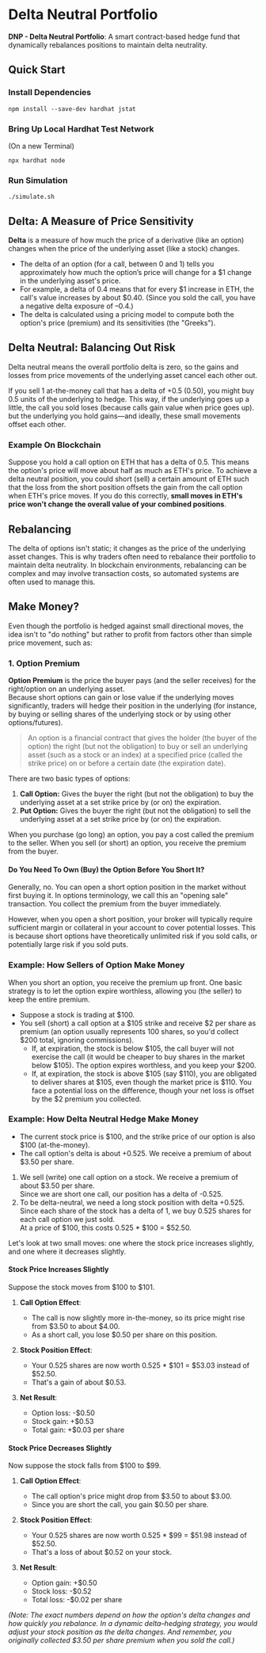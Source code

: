 # Delta Neutral Portfolio
**DNP - Delta Neutral Portfolio**: A smart contract-based hedge fund that dynamically rebalances positions to maintain delta neutrality.

## Quick Start

### Install Dependencies
```shell
npm install --save-dev hardhat jstat
```

### Bring Up Local Hardhat Test Network
(On a new Terminal)
```shell
npx hardhat node
```

### Run Simulation
```shell
./simulate.sh
```

## Delta: A Measure of Price Sensitivity
**Delta** is a measure of how much the price of a derivative (like an option) changes when the price of the underlying asset (like a stock) changes.
* The delta of an option (for a call, between 0 and 1) tells you approximately how much the option’s price will change for a \$1 change in the underlying asset's price.
* For example, a delta of 0.4 means that for every \$1 increase in ETH, the call's value increases by about \$0.40. (Since you sold the call, you have a negative delta exposure of –0.4.)
* The delta is calculated using a pricing model to compute both the option's price (premium) and its sensitivities (the "Greeks").

## Delta Neutral: Balancing Out Risk
Delta neutral means the overall portfolio delta is zero, so the gains and losses from price movements of the underlying asset cancel each other out.

If you sell 1 at-the-money call that has a delta of +0.5 (0.50), you might buy 0.5 units of the underlying to hedge.
This way, if the underlying goes up a little, the call you sold loses (because calls gain value when price goes up).
but the underlying you hold gains—and ideally, these small movements offset each other.

### Example On Blockchain
Suppose you hold a call option on ETH that has a delta of 0.5. This means the option's price will move about half as much as ETH's price.
To achieve a delta neutral position, you could short (sell) a certain amount of ETH such that the loss from the short position offsets the gain from the call option when ETH's price moves.
If you do this correctly, **small moves in ETH's price won't change the overall value of your combined positions**.

## Rebalancing
The delta of options isn't static; it changes as the price of the underlying asset changes. This is why traders often need to rebalance their portfolio to maintain delta neutrality.
In blockchain environments, rebalancing can be complex and may involve transaction costs, so automated systems are often used to manage this.

## Make Money?
Even though the portfolio is hedged against small directional moves, the idea isn't to "do nothing" but rather to profit from factors other than simple price movement, such as:

### 1. Option Premium
**Option Premium** is the price the buyer pays (and the seller receives) for the right/option on an underlying asset.  
Because short options can gain or lose value if the underlying moves significantly, traders will hedge their position in the underlying (for instance, by buying or selling shares of the underlying stock or by using other options/futures).

> An option is a financial contract that gives the holder (the buyer of the option) the right (but not the obligation) to buy or sell an underlying asset (such as a stock or an index) at a specified price (called the strike price) on or before a certain date (the expiration date).

There are two basic types of options:
1. **Call Option:** Gives the buyer the right (but not the obligation) to buy the underlying asset at a set strike price by (or on) the expiration.  
2. **Put Option:** Gives the buyer the right (but not the obligation) to sell the underlying asset at a set strike price by (or on) the expiration.

When you purchase (go long) an option, you pay a cost called the premium to the seller. When you sell (or short) an option, you receive the premium from the buyer.

#### Do You Need To Own (Buy) the Option Before You Short It?
Generally, no. You can open a short option position in the market without first buying it. In options terminology, we call this an "opening sale" transaction. You collect the premium from the buyer immediately.

However, when you open a short position, your broker will typically require sufficient margin or collateral in your account to cover potential losses. This is because short options have theoretically unlimited risk if you sold calls, or potentially large risk if you sold puts.

### Example: How Sellers of Option Make Money
When you short an option, you receive the premium up front. One basic strategy is to let the option expire worthless, allowing you (the seller) to keep the entire premium.

- Suppose a stock is trading at \$100.  
- You sell (short) a call option at a \$105 strike and receive \$2 per share as premium (an option usually represents 100 shares, so you'd collect \$200 total, ignoring commissions).  
  - If, at expiration, the stock is below \$105, the call buyer will not exercise the call (it would be cheaper to buy shares in the market below \$105). The option expires worthless, and you keep your \$200.  
  - If, at expiration, the stock is above \$105 (say \$110), you are obligated to deliver shares at \$105, even though the market price is \$110. You face a potential loss on the difference, though your net loss is offset by the \$2 premium you collected.

### Example: How Delta Neutral Hedge Make Money
- The current stock price is \$100, and the strike price of our option is also \$100 (at-the-money).  
- The call option's delta is about +0.525. We receive a premium of about \$3.50 per share.

1. We sell (write) one call option on a stock. We receive a premium of about \$3.50 per share.  
   Since we are short one call, our position has a delta of -0.525.  
2. To be delta-neutral, we need a long stock position with delta +0.525. Since each share of the stock has a delta of 1, we buy 0.525 shares for each call option we just sold.  
   At a price of \$100, this costs 0.525 * \$100 = \$52.50.

Let's look at two small moves: one where the stock price increases slightly, and one where it decreases slightly.

#### Stock Price Increases Slightly
Suppose the stock moves from \$100 to \$101.

1. **Call Option Effect**:  
   - The call is now slightly more in-the-money, so its price might rise from \$3.50 to about \$4.00.  
   - As a short call, you lose \$0.50 per share on this position.

2. **Stock Position Effect**:  
   - Your 0.525 shares are now worth 0.525 * \$101 = \$53.03 instead of \$52.50.  
   - That's a gain of about \$0.53.

3. **Net Result**:  
   - Option loss: -\$0.50  
   - Stock gain: +\$0.53  
   - Total gain: +\$0.03 per share

#### Stock Price Decreases Slightly
Now suppose the stock falls from \$100 to \$99.

1. **Call Option Effect**:  
   - The call option's price might drop from \$3.50 to about \$3.00.  
   - Since you are short the call, you gain \$0.50 per share.

2. **Stock Position Effect**:  
   - Your 0.525 shares are now worth 0.525 * \$99 = \$51.98 instead of \$52.50.  
   - That's a loss of about \$0.52 on your stock.

3. **Net Result**:  
   - Option gain: +\$0.50  
   - Stock loss: -\$0.52  
   - Total loss: -\$0.02 per share

*(Note: The exact numbers depend on how the option's delta changes and how quickly you rebalance. In a dynamic delta–hedging strategy, you would adjust your stock position as the delta changes. And remember, you originally collected \$3.50 per share premium when you sold the call.)*
